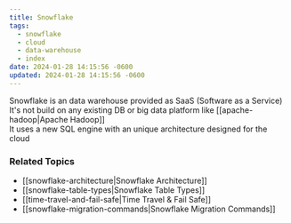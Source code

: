 ```yaml
---
title: Snowflake
tags:
  - snowflake
  - cloud
  - data-warehouse
  - index
date: 2024-01-28 14:15:56 -0600
updated: 2024-01-28 14:15:56 -0600
---
```


Snowflake is an data warehouse provided as SaaS (Software as a Service)  
It's not build on any existing DB or big data platform like [[apache-hadoop|Apache Hadoop]]  
It uses a new SQL engine with an unique architecture designed for the cloud

### Related Topics

* [[snowflake-architecture|Snowflake Architecture]]
* [[snowflake-table-types|Snowflake Table Types]]
* [[time-travel-and-fail-safe|Time Travel & Fail Safe]]
* [[snowflake-migration-commands|Snowflake Migration Commands]]
